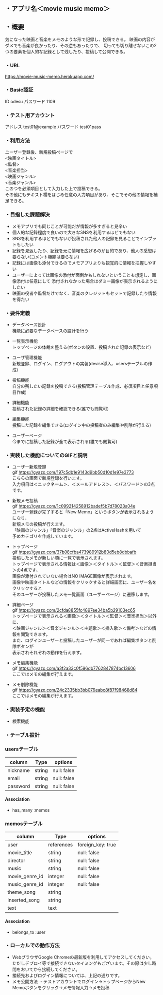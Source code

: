 ## ・アプリ名＜movie music memo＞

## ・概要

 気になった映画と音楽をメモのような形で記録し、投稿できる。
 映画の内容がダメでも音楽が良かったり、その逆もあったりで、
 切っても切り離せないこの2つの要素を個人的な記録として残したり、投稿して公開できる。
 

### ・URL
https://movie-music-memo.herokuapp.com/

### ・Basic認証
ID odesu
パスワード 1109

### ・テスト用アカウント
アドレス test01@example
パスワード test01pass

### ・利用方法
ユーザー登録後、新規投稿ページで
<br><映画タイトル>
<br><監督>
<br><音楽担当>
<br><映画ジャンル>
<br><音楽ジャンル>
<br>このつを必須項目として入力した上で投稿できる。
<br>その他にもテキスト欄をはじめ任意の入力項目があり、そこでその他の情報を補足できる。

### ・目指した課題解決
- メモアプリでも同じことが可能だが情報が多すぎると見辛い
- 個人的な記録程度で良いので大きなSNSを利用するほどでもない
- SNSを利用するほどでもないが投稿された他人の記録を見ることでインプットもしたい
- 記録を見返したり、記録を元に情報を広げるのが目的であり、他人の感想は要らない(コメント機能は要らない)
- 記録には画像も添付できるのでメモアプリよりも視覚的に情報を把握しやすい
- ユーザーによっては画像の添付が面倒かもしれないということも想定し、画像添付は任意にして
  添付されなかった場合はダミー画像が表示されるようにしたい
- 映画の役者や監督だけでなく、音楽のクレジットもセットで記録したり情報を得たい

### ・要件定義
- データベース設計　
<br>機能に必要なデータベースの設計を行う

- 一覧表示機能
<br> トップページの体裁を整える(ボタンの設置、投稿された記録の表示など)

- ユーザ管理機能
<br> 新規登録、ログイン、ログアウトの実装(devise導入、usersテーブルの作成)

- 投稿機能
<br> 自分の残したい記録を投稿できる(投稿管理テーブル作成、必須項目と任意項目作成)

- 詳細機能
<br> 投稿された記録の詳細を確認できる(誰でも閲覧可)

- 編集機能
<br> 投稿した記録を編集できる(ログイン中の投稿者のみ編集や削除が行える)

- ユーザーページ
<br> 今までに投稿した記録が全て表示される(誰でも閲覧可)

### ・実装した機能についてのGIFと説明
- ユーザー新規登録
<br>gif https://gyazo.com/197c5db1e9143d9bb50d10d1e97e3773
<br>こちらの画面で新規登録を行います。
<br>入力項目は＜ニックネーム＞、＜メールアドレス＞、＜パスワード＞の3点です。

- 新規メモ投稿
<br>gif https://gyazo.com/1c099214258912badef5b7d78023a04e
<br>ユーザー登録が完了すると「New Memo」というボタンが表示されるようになり、
<br>新規メモの投稿が行えます。
<br>「映画のジャンル」「音楽のジャンル」の2点はActiveHashを用いて
<br>予めカテゴリを作成しています。

- トップページ
<br>gif https://gyazo.com/37b08cfba473989912b80d5eb8dbbafb
<br>投稿したメモが新しい順に一覧で表示されます。
<br>トップページで表示される情報は＜画像＞＜タイトル＞＜監督＞＜音楽担当＞の4点です。
<br>画像が添付されていない場合はNO IMAGE画像が表示されます。
<br>画像や映画タイトルなどの情報をクリックすると詳細画面に、ユーザー名をクリックすると
<br>そのユーザーが投稿したメモ一覧画面（ユーザーページ）に遷移します。

- 詳細ページ
<br>gif https://gyazo.com/2cfda8855fc4897ee34ba5b29103ec65
<br>トップページで表示される＜画像＞＜タイトル＞＜監督＞＜音楽担当＞以外に、
<br>＜映画ジャンル＞＜音楽ジャンル＞＜主題歌＞＜挿入歌＞＜備考＞などの情報を閲覧できます。
<br>また、ログインユーザーと投稿したユーザーが同一であれば編集ボタンと削除ボタンが
<br>表示されそれぞれの動作を行えます。

- メモ編集機能
<br>gif https://gyazo.com/a3f2a33c0f596db7762847874bc13606
<br>ここではメモの編集が行えます。

- メモ削除機能
<br>gif https://gyazo.com/24c2335bb3bb079eabc8f87f98468d84
<br>ここではメモの編集が行えます。

### ・実装予定の機能
- 検索機能

### ・テーブル設計

### usersテーブル

|column    |Type  |options    |
|----------|------|-----------|
|nickname  |string|null: false|
|email     |string|null: false|
|password  |string|null: false|

#### Association

- has_many :memos

### memosテーブル

|column        |Type      |options          |
|--------------|----------|-----------------|
|user          |references|foreign_key: true|
|movie_title   |string    |null: false      |
|director      |string    |null: false      |
|music         |string    |null: false      |
|movie_genre_id|integer   |null: false      |
|music_genre_id|integer   |null: false      |
|theme_song    |string    |                 |
|inserted_song |string    |                 |
|text          |text      |                 |

#### Association

- belongs_to :user

### ・ローカルでの動作方法
- WebブラウザGoogle Chromeの最新版を利用してアクセスしてください。
  ただしデプロイ等で接続できないタイミングもございます。その際は少し時間をおいてから接続してください。
- 接続先およびログイン情報については、上記の通りです。
- メモ公開方法 
  ・テストアカウントでログイン→トップページからNew Memoボタンをクリック→メモ情報入力→メモ投稿
